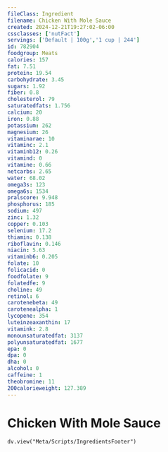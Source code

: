 ```yaml
---
fileClass: Ingredient
filename: Chicken With Mole Sauce
created: 2024-12-21T19:27:02-06:00
cssclasses: ['nutFact']
servings: ['Default | 100g','1 cup | 244']
id: 782904
foodgroup: Meats
calories: 157
fat: 7.51
protein: 19.54
carbohydrate: 3.45
sugars: 1.92
fiber: 0.8
cholesterol: 79
saturatedfats: 1.756
calcium: 20
iron: 0.88
potassium: 262
magnesium: 26
vitaminarae: 10
vitaminc: 2.1
vitaminb12: 0.26
vitamind: 0
vitamine: 0.66
netcarbs: 2.65
water: 68.02
omega3s: 123
omega6s: 1534
pralscore: 9.948
phosphorus: 185
sodium: 497
zinc: 1.32
copper: 0.103
selenium: 17.2
thiamin: 0.138
riboflavin: 0.146
niacin: 5.63
vitaminb6: 0.205
folate: 10
folicacid: 0
foodfolate: 9
folatedfe: 9
choline: 49
retinol: 6
carotenebeta: 49
carotenealpha: 1
lycopene: 354
luteinzeaxanthin: 17
vitamink: 2.8
monounsaturatedfat: 3137
polyunsaturatedfat: 1677
epa: 0
dpa: 0
dha: 0
alcohol: 0
caffeine: 1
theobromine: 11
200calorieweight: 127.389
---
```


# Chicken With Mole Sauce

```dataviewjs
dv.view("Meta/Scripts/IngredientsFooter")
```